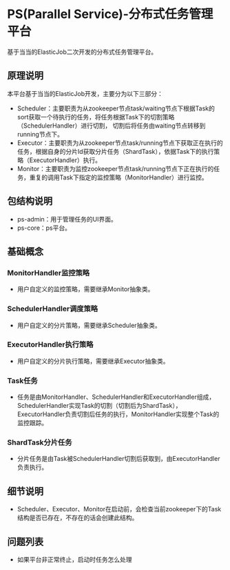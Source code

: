# PS(Parallel Service)-分布式任务管理平台
基于当当的ElasticJob二次开发的分布式任务管理平台。
## 原理说明
本平台基于当当的ElasticJob开发，主要分为以下三部分：
* Scheduler：主要职责为从zookeeper节点task/waiting节点下根据Task的sort获取一个待执行的任务，将任务根据Task下的切割策略（SchedulerHandler）进行切割，
             切割后将任务由waiting节点转移到running节点下。
* Executor：主要职责为从zookeeper节点task/running节点下获取正在执行的任务，根据自身的分片Id获取分片任务（ShardTask），依据Task下的执行策略（ExecutorHandler）执行。
* Monitor：主要职责为监控zookeeper节点task/running节点下正在执行的任务，重复的调用Task下指定的监控策略（MonitorHandler）进行监控。
## 包结构说明
* ps-admin：用于管理任务的UI界面。
* ps-core：ps平台。
## 基础概念
### MonitorHandler监控策略
* 用户自定义的监控策略，需要继承Monitor抽象类。
### SchedulerHandler调度策略
* 用户自定义的分片策略，需要继承Scheduler抽象类。
### ExecutorHandler执行策略
* 用户自定义的分片执行策略，需要继承Executor抽象类。
### Task任务
* 任务是由MonitorHandler、SchedulerHandler和ExecutorHandler组成，SchedulerHandler实现Task的切割（切割后为ShardTask），ExecutorHandler负责切割后任务的执行，MonitorHandler实现整个Task的监控跟踪。
### ShardTask分片任务
* 分片任务是由Task被SchedulerHandler切割后获取到，由ExecutorHandler负责执行。
## 细节说明
* Scheduler、Executor、Monitor在启动前，会检查当前zookeeper下的Task结构是否已存在，不存在的话会创建此结构。
## 问题列表
* 如果平台非正常终止，启动时任务怎么处理


